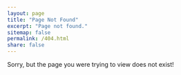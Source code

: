 ```yaml
---
layout: page
title: "Page Not Found"
excerpt: "Page not found."
sitemap: false
permalink: /404.html
share: false
---  
```


Sorry, but the page you were trying to view does not exist!
